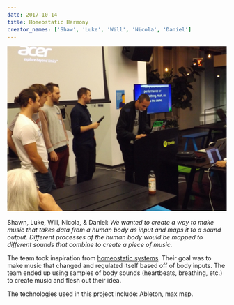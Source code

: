 ```yaml
---
date: 2017-10-14
title: Homeostatic Harmony
creator_names: ['Shaw', 'Luke', 'Will', 'Nicola', 'Daniel']
---
```

![Shawn, Luke, Will, Nicola, & Daniel's presentation of Homeostatic Harmony, during the musical demo.](/assets/events/20171014/shawnLukeWillNicolaDaniel.jpg)

Shawn, Luke, Will, Nicola, & Daniel: *We wanted to create a way to make music that takes data from a human body as input and maps it to a sound output. Different processes of the human body would be mapped to different sounds that combine to create a piece of music.*

The team took inspiration from [homeostatic systems](http://www.dictionary.com/browse/homeostatic). Their goal was to make music that changed and regulated itself based off of body inputs. The team ended up using samples of body sounds (heartbeats, breathing, etc.) to create music and flesh out their idea.

The technologies used in this project include:
Ableton, max msp.
